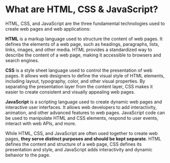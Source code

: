 # What are HTML, CSS & JavaScript?
HTML, CSS, and JavaScript are the three fundamental technologies used to create web pages and web applications:

**HTML** is a markup language used to structure the content of web pages. It defines the elements of a web page, such as headings, paragraphs, lists, links, images, and other media. HTML provides a standardized way to describe the content of a web page, making it accessible to browsers and search engines.

**CSS** is a style sheet language used to control the presentation of web pages. It allows web designers to define the visual style of HTML elements, including layout, typography, color, and other visual properties. By separating the presentation layer from the content layer, CSS makes it easier to create consistent and visually appealing web pages.

**JavaScript** is a scripting language used to create dynamic web pages and interactive user interfaces. It allows web developers to add interactivity, animation, and other advanced features to web pages. JavaScript code can be used to manipulate HTML and CSS elements, respond to user events, interact with web APIs, and more.

While HTML, CSS, and JavaScript are often used together to create web pages, **they serve distinct purposes and should be kept separate**. HTML defines the content and structure of a web page, CSS defines its presentation and style, and JavaScript adds interactivity and dynamic behavior to the page.